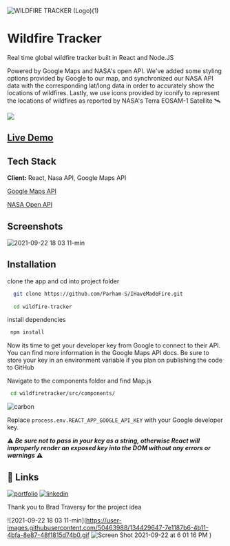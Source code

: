 ![WILDFIRE TRACKER (Logo)(1)](https://user-images.githubusercontent.com/50463988/134434075-d7946dfb-d9af-4f27-8c29-9f736c31df21.png)

    
# Wildfire Tracker

Real time global wildfire tracker built in React and Node.JS 

Powered by Google Maps and NASA's open API. We've added some styling options provided by Google to our map, and synchronized our NASA API data with the corresponding lat/long data in order to accurately show the locations of wildfires. Lastly, we use icons provided by iconify to represent the locations of wildfires as reported by NASA's Terra EOSAM-1 Satellite  🛰

![](madefire.gif)

 
## [Live Demo](wildfiretrack.herokuapp.com)
## Tech Stack

**Client:** React, Nasa API, Google Maps API
  
  [Google Maps API](https://developers.google.com/maps)
  
  [NASA Open API](https://api.nasa.gov/)
## Screenshots

![2021-09-22 18 03 11-min](https://user-images.githubusercontent.com/50463988/134434357-ac1f3333-e13b-4a2b-889b-c9acfaa3a3ef.gif)

  
## Installation

clone the app and cd into project folder

```bash
  git clone https://github.com/Parham-S/IHaveMadeFire.git
 
  cd wildfire-tracker
```
install dependencies

```bash
 npm install
```

Now its time to get your developer key from Google to connect to their API. You can find more information in the Google Maps API docs. Be sure to store your key in an environment variable if you plan on publishing the code to GitHub

Navigate to the components folder and find Map.js

```bash
 cd wildfiretracker/src/components/
```

![carbon](https://user-images.githubusercontent.com/50463988/134436300-3d8299f8-0eed-4280-aee0-0bff19397c36.png)

Replace ```process.env.REACT_APP_GOOGLE_API_KEY``` with your Google developer key. 

⚠️ ***Be sure not to pass in your key as a string, otherwise React will improperly render an exposed key into the DOM without any errors or warnings*** ⚠️



## 🔗 Links
[![portfolio](https://img.shields.io/badge/my_portfolio-000?style=for-the-badge&logo=ko-fi&logoColor=white)](https://parhamsaniei.com/)
[![linkedin](https://img.shields.io/badge/linkedin-0A66C2?style=for-the-badge&logo=linkedin&logoColor=white)](https://www.linkedin.com/in/psaniei/)

Thank you to Brad Traversy for the project idea

![2021-09-22 18 03 11-min](https://user-images.githubusercontent.com/50463988/134429647-7e1187b6-4b11-4bfa-8e87-48f1815d74b0.gif
![Screen Shot 2021-09-22 at 6 01 16 PM](https://user-images.githubusercontent.com/50463988/134429669-8d2b6cb6-b8e0-43e1-bb54-c6ce8945729d.png)
)
